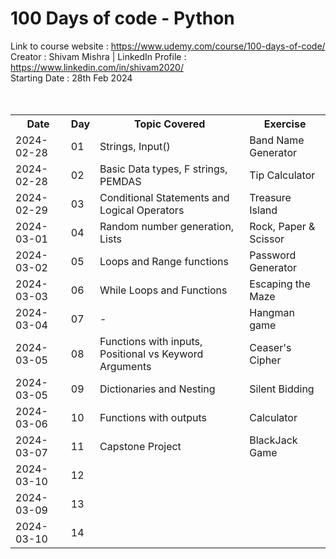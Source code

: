 # 100 Days of code - Python
Link to course website : https://www.udemy.com/course/100-days-of-code/
<br>
Creator : Shivam Mishra | LinkedIn Profile : https://www.linkedin.com/in/shivam2020/
<br>
Starting Date : 28th Feb 2024
<br><br><br>
<table>
  <tr>
    <th>Date</th>
    <th>Day</th>
    <th>Topic Covered</th>
    <th>Exercise</th>
  </tr>
  <tr>
    <td>2024-02-28</td>
    <td>01</td>
    <td>Strings, Input()</td>
    <td>Band Name Generator</td>
  </tr>
  <tr>
    <td>2024-02-28</td>
    <td>02</td>
    <td>Basic Data types, F strings, PEMDAS</td>
    <td>Tip Calculator</td>
  </tr>
  <tr>
    <td>2024-02-29</td>
    <td>03</td>
    <td>Conditional Statements and Logical Operators</td>
    <td>Treasure Island</td>
  </tr>
  <tr>
    <td>2024-03-01</td>
    <td>04</td>
    <td>Random number generation, Lists</td>
    <td>Rock, Paper & Scissor</td>
  </tr>
  <tr>
    <td>2024-03-02</td>
    <td>05</td>
    <td>Loops and Range functions</td>
    <td>Password Generator</td>
  </tr>
  <tr>
    <td>2024-03-03</td>
    <td>06</td>
    <td>While Loops and Functions</td>
    <td>Escaping the Maze</td>
  </tr>
  <tr>
    <td>2024-03-04</td>
    <td>07</td>
    <td>-</td>
    <td>Hangman game</td>
  </tr>
  <tr>
    <td>2024-03-05</td>
    <td>08</td>
    <td>Functions with inputs, Positional vs Keyword Arguments</td>
    <td>Ceaser's Cipher</td>
  </tr>
  <tr>
    <td>2024-03-05</td>
    <td>09</td>
    <td>Dictionaries and Nesting</td>
    <td>Silent Bidding</td>
  </tr>
  <tr>
    <td>2024-03-06</td>
    <td>10</td>
    <td>Functions with outputs</td>
    <td>Calculator</td>
  </tr>
  <tr>
    <td>2024-03-07</td>
    <td>11</td>
    <td>Capstone Project</td>
    <td>BlackJack Game</td>
  </tr>
  <tr>
    <td>2024-03-10</td>
    <td>12</td>
    <td></td>
    <td></td>
  </tr>
  <tr>
    <td>2024-03-09</td>
    <td>13</td>
    <td></td>
    <td></td>
  </tr>
  <tr>
    <td>2024-03-10</td>
    <td>14</td>
    <td></td>
    <td></td>
  </tr>
</table>